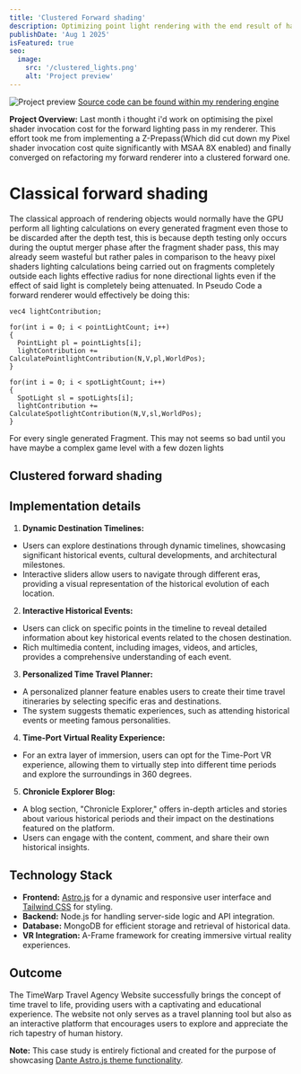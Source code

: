 ```yaml
---
title: 'Clustered Forward shading'
description: Optimizing point light rendering with the end result of having thousands of point lights in a scene on an low range intel IGPU at interactive rates! 
publishDate: 'Aug 1 2025'
isFeatured: true
seo:
  image:
    src: '/clustered_lights.png'
    alt: 'Project preview'
---
```


![Project preview](/clustered_lights.png)
[Source code can be found within my rendering engine](https://github.com/Silver-will/Black_Key)

**Project Overview:**
Last month i thought i'd work on optimising the pixel shader invocation cost for the forward lighting pass in my renderer.
This effort took me from implementing a Z-Prepass(Which did cut down my Pixel shader invocation cost quite significantly with MSAA 8X enabled) and finally converged on refactoring my forward renderer into a clustered forward one.

# Classical forward shading
The classical approach of rendering objects would normally have the GPU perform all lighting calculations on every generated fragment even those to be discarded after the depth test, this is because depth testing only occurs during the ouptut merger
phase after the fragment shader pass, this may already seem wasteful but rather pales in comparison to the heavy pixel shaders
lighting calculations being carried out on fragments completely outside each lights effective radius for none directional lights even if the effect of said light is completely being attenuated.
In Pseudo Code a forward renderer would effectively be doing this:

```
vec4 lightContribution;

for(int i = 0; i < pointLightCount; i++)
{
  PointLight pl = pointLights[i];
  lightContribution += CalculatePointlightContribution(N,V,pl,WorldPos);
}

for(int i = 0; i < spotLightCount; i++)
{
  SpotLight sl = spotLights[i];
  lightContribution += CalculateSpotlightContribution(N,V,sl,WorldPos);
}

```

For every single generated Fragment. This may not seems so bad until you have maybe a complex game level with a few dozen lights  

## Clustered forward shading


## Implementation details

1. **Dynamic Destination Timelines:**

- Users can explore destinations through dynamic timelines, showcasing significant historical events, cultural developments, and architectural milestones.
- Interactive sliders allow users to navigate through different eras, providing a visual representation of the historical evolution of each location.

2. **Interactive Historical Events:**

- Users can click on specific points in the timeline to reveal detailed information about key historical events related to the chosen destination.
- Rich multimedia content, including images, videos, and articles, provides a comprehensive understanding of each event.

3. **Personalized Time Travel Planner:**

- A personalized planner feature enables users to create their time travel itineraries by selecting specific eras and destinations.
- The system suggests thematic experiences, such as attending historical events or meeting famous personalities.

4. **Time-Port Virtual Reality Experience:**

- For an extra layer of immersion, users can opt for the Time-Port VR experience, allowing them to virtually step into different time periods and explore the surroundings in 360 degrees.

5. **Chronicle Explorer Blog:**

- A blog section, "Chronicle Explorer," offers in-depth articles and stories about various historical periods and their impact on the destinations featured on the platform.
- Users can engage with the content, comment, and share their own historical insights.

## Technology Stack

- **Frontend:** [Astro.js](https://astro.build/) for a dynamic and responsive user interface and [Tailwind CSS](https://tailwindcss.com/) for styling.
- **Backend:** Node.js for handling server-side logic and API integration.
- **Database:** MongoDB for efficient storage and retrieval of historical data.
- **VR Integration:** A-Frame framework for creating immersive virtual reality experiences.

## Outcome

The TimeWarp Travel Agency Website successfully brings the concept of time travel to life, providing users with a captivating and educational experience. The website not only serves as a travel planning tool but also as an interactive platform that encourages users to explore and appreciate the rich tapestry of human history.

**Note:** This case study is entirely fictional and created for the purpose of showcasing [Dante Astro.js theme functionality](https://justgoodui.com/astro-themes/dante/).
